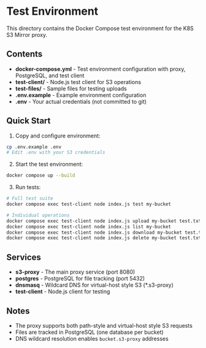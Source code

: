 # Test Environment

This directory contains the Docker Compose test environment for the K8S S3 Mirror proxy.

## Contents

- **docker-compose.yml** - Test environment configuration with proxy, PostgreSQL, and test client
- **test-client/** - Node.js test client for S3 operations
- **test-files/** - Sample files for testing uploads
- **.env.example** - Example environment configuration
- **.env** - Your actual credentials (not committed to git)

## Quick Start

1. Copy and configure environment:

```bash
cp .env.example .env
# Edit .env with your S3 credentials
```

2. Start the test environment:

```bash
docker compose up --build
```

3. Run tests:

```bash
# Full test suite
docker compose exec test-client node index.js test my-bucket

# Individual operations
docker compose exec test-client node index.js upload my-bucket test.txt /test-files/sample.txt
docker compose exec test-client node index.js list my-bucket
docker compose exec test-client node index.js download my-bucket test.txt /tmp/test.txt
docker compose exec test-client node index.js delete my-bucket test.txt
```

## Services

- **s3-proxy** - The main proxy service (port 8080)
- **postgres** - PostgreSQL for file tracking (port 5432)
- **dnsmasq** - Wildcard DNS for virtual-host style S3 (\*.s3-proxy)
- **test-client** - Node.js client for testing

## Notes

- The proxy supports both path-style and virtual-host style S3 requests
- Files are tracked in PostgreSQL (one database per bucket)
- DNS wildcard resolution enables `bucket.s3-proxy` addresses
